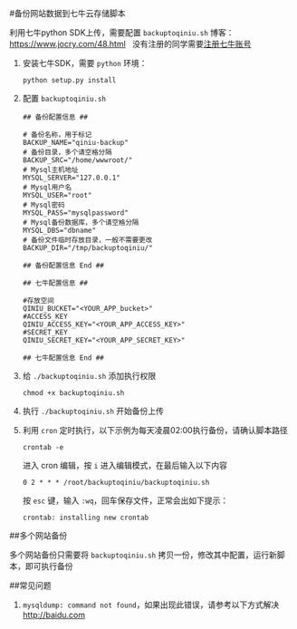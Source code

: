 #备份网站数据到七牛云存储脚本

利用七牛python SDK上传，需要配置 `backuptoqiniu.sh`
博客： https://www.jocry.com/48.html    没有注册的同学需要[注册七牛账号](https://portal.qiniu.com/signup?code=3lca3cfxpx1ea)  

1. 安装七牛SDK，需要 `python` 环境：
	```
	python setup.py install
	```

2. 配置 `backuptoqiniu.sh`
	```
	## 备份配置信息 ##

	# 备份名称，用于标记
	BACKUP_NAME="qiniu-backup"
	# 备份目录，多个请空格分隔
	BACKUP_SRC="/home/wwwroot/"
	# Mysql主机地址
	MYSQL_SERVER="127.0.0.1"
	# Mysql用户名
	MYSQL_USER="root"
	# Mysql密码
	MYSQL_PASS="mysqlpassword"
	# Mysql备份数据库，多个请空格分隔
	MYSQL_DBS="dbname"
	# 备份文件临时存放目录，一般不需要更改
	BACKUP_DIR="/tmp/backuptoqiniu/"

	## 备份配置信息 End ##

	## 七牛配置信息 ##

	#存放空间
	QINIU_BUCKET="<YOUR_APP_bucket>"
	#ACCESS_KEY
	QINIU_ACCESS_KEY="<YOUR_APP_ACCESS_KEY>"
	#SECRET_KEY
	QINIU_SECRET_KEY="<YOUR_APP_SECRET_KEY>"

	## 七牛配置信息 End ##
	```

3. 给 `./backuptoqiniu.sh` 添加执行权限
	```
	chmod +x backuptoqiniu.sh
	```
	
4. 执行 `./backuptoqiniu.sh` 开始备份上传

5. 利用 `cron` 定时执行，以下示例为每天凌晨02:00执行备份，请确认脚本路径
	```
	crontab -e
	```
	进入 cron 编辑，按 `i` 进入编辑模式，在最后输入以下内容
	```
	0 2 * * * /root/backuptoqiniu/backuptoqiniu.sh
	```
	按 `esc` 键，输入 `:wq`，回车保存文件，正常会出如下提示：
	```
	crontab: installing new crontab
	```

##多个网站备份

多个网站备份只需要将 `backuptoqiniu.sh` 拷贝一份，修改其中配置，运行新脚本，即可执行备份

##常见问题

1. `mysqldump: command not found`，如果出现此错误，请参考以下方式解决
	http://baidu.com

